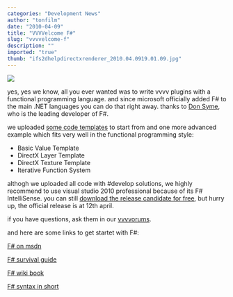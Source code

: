 ```yaml
---
categories: "Development News"
author: "tonfilm"
date: "2010-04-09"
title: "VVVVelcome F#"
slug: "vvvvelcome-f"
description: ""
imported: "true"
thumb: "ifs2dhelpdirectxrenderer_2010.04.0919.01.09.jpg"
---
```



![](ifs2dhelpdirectxrenderer_2010.04.0919.01.09.jpg)

yes, yes we know, all you ever wanted was to write vvvv plugins with a functional programming language. and since microsoft officially added F# to the main .NET languages you can do that right away. thanks to [Don Syme](http://research.microsoft.com/en-us/people/dsyme/), who is the leading developer of F#.
<!--break-->
we uploaded [some code templates](http://vvvv.svn.sourceforge.net/viewvc/vvvv/plugins/f%23/) to start from and one more advanced example which fits very well in the functional programming style:

- Basic Value Template
- DirectX Layer Template
- DirectX Texture Template
- Iterative Function System

althogh we uploaded all code with #develop solutions, we highly recommend to use visual studio 2010 professional because of its F# IntelliSense. you can still [download the release candidate for free](http://www.microsoft.com/downloads/details.aspx?FamilyID=f9c0b89b-4964-4906-94c6-60ad8a429690&displaylang=en), but hurry up, the official release is at 12th april.

if you have questions, ask them in our [vvvvorums](http://vvvv.org/tiki-view_forum.php?forumId=22).

and here are some links to get startet with F#:

[F# on msdn](http://msdn.microsoft.com/en-us/fsharp/default.aspx)

[F# survival guide](http://ctocorner.com/fsharp/book/default.aspx)

[F# wiki book](http://en.wikibooks.org/wiki/F_Sharp_Programming)

[F# syntax in short](http://merd.sourceforge.net/pixel/language-study/syntax-across-languages-per-language/F%23.html)